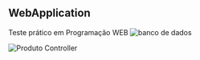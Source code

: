 ## WebApplication
Teste prático em Programação WEB
![banco de dados](https://user-images.githubusercontent.com/87495379/125845142-df5f8ec0-dd3c-4648-b3d1-a64c585c6a08.jpg)


![Produto Controller](https://user-images.githubusercontent.com/87495379/125845214-b62ae03b-76c2-4f2c-a640-1481a9bdf171.jpg)


